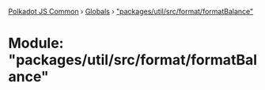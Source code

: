 [Polkadot JS Common](../README.md) › [Globals](../globals.md) › ["packages/util/src/format/formatBalance"](_packages_util_src_format_formatbalance_.md)

# Module: "packages/util/src/format/formatBalance"


